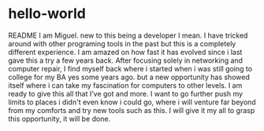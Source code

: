 # hello-world
README
I am Miguel. new to this being a developer I mean.  I have tricked around with other programing tools in the past but this is a completely different experience.  I am amazed on how fast it has evolved since i last gave this a try a few years back.  After focusing solely in networking and computer repair, I find myself back where i started when i was still going to college for my BA yes some years ago. but a new opportunity has showed itself where i can take my fascination for computers to other levels.  I am ready to give this all that I’ve got and more.  I want to go further push my limits to places i didn't even know i could go, where i will venture far beyond from my comforts and try new tools such as this.  I will give it my all to grasp this opportunity, it will be done.
